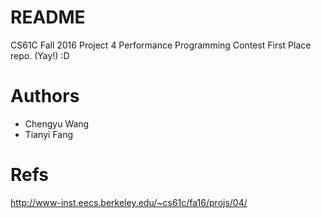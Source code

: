# README #

CS61C Fall 2016 Project 4
Performance Programming Contest First Place repo. (Yay!) :D

# Authors #
* Chengyu Wang
* Tianyi Fang

# Refs #
http://www-inst.eecs.berkeley.edu/~cs61c/fa16/projs/04/